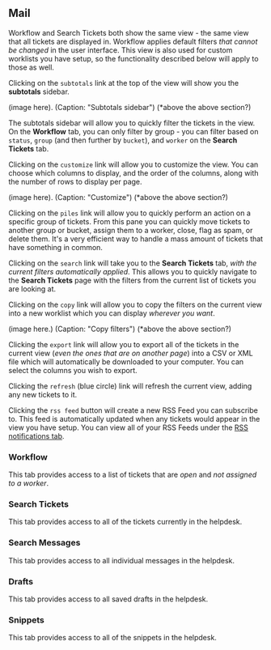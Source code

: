 
## Mail ##

Workflow and Search Tickets both show the same view - the same view that all tickets are displayed in. Workflow applies default filters _that cannot be changed_ in the user interface. This view is also used for custom worklists you have setup, so the functionality described below will apply to those as well.

Clicking on the `subtotals` link at the top of the view will show you the **subtotals** sidebar.

(image here). (Caption: "Subtotals sidebar")  (*above the above section?)

The subtotals sidebar will allow you to quickly filter the tickets in the view. On the **Workflow** tab, you can only filter by group - you can filter based on `status`, `group` (and then further by `bucket`), and `worker` on the **Search Tickets** tab.

Clicking on the `customize` link will allow you to customize the view. You can choose which columns to display, and the order of the columns, along with the number of rows to display per page.

(image here). (Caption: "Customize") (*above the above section?)

Clicking on the `piles` link will allow you to quickly perform an action on a specific group of tickets. From this pane you can quickly move tickets to another group or bucket, assign them to a worker, close, flag as spam, or delete them. It's a very efficient way to handle a mass amount of tickets that have something in common.

Clicking on the `search` link will take you to the **Search Tickets** tab, _with the current filters automatically applied_. This allows you to quickly navigate to the **Search Tickets** page with the filters from the current list of tickets you are looking at.

Clicking on the `copy` link will allow you to copy the filters on the current view into a new worklist which you can display _wherever you want_.

(image here.) (Caption: "Copy filters") (*above the above section?)

Clicking the `export` link will allow you to export all of the tickets in the current view (_even the ones that are on another page_) into a CSV or XML file which will automatically be downloaded to your computer. You can select the columns you wish to export.

Clicking the `refresh` (blue circle) link will refresh the current view, adding any new tickets to it.

Clicking the `rss feed` button will create a new RSS Feed you can subscribe to. This feed is automatically updated when any tickets would appear in the view you have setup. You can view all of your RSS Feeds under the [RSS notifications tab](#rss-notifications).



### Workflow ###

This tab provides access to a list of tickets that are _open_ and _not assigned to a worker_.

### Search Tickets ###

This tab provides access to all of the tickets currently in the helpdesk.

### Search Messages ###

This tab provides access to all individual messages in the helpdesk.

### Drafts ###

This tab provides access to all saved drafts in the helpdesk.

### Snippets ###

This tab provides access to all of the snippets in the helpdesk.